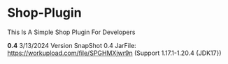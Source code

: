 # Shop-Plugin
This Is A Simple Shop Plugin For Developers

**0.4**
3/13/2024 Version SnapShot 0.4 JarFile: https://workupload.com/file/SPGHMXjwr9n (Support 1.17.1-1.20.4 {JDK17})
